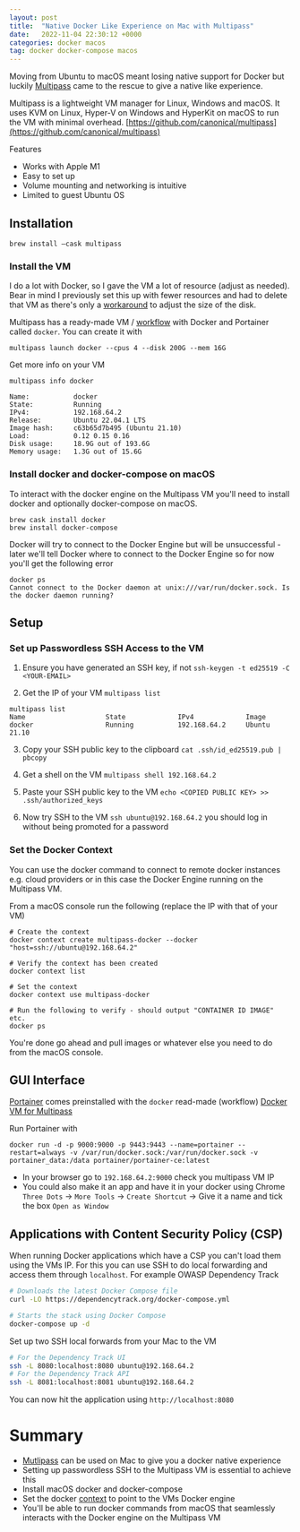 ```yaml
---
layout: post
title:  "Native Docker Like Experience on Mac with Multipass"
date:   2022-11-04 22:30:12 +0000
categories: docker macos 
tag: docker docker-compose macos
---
```

Moving from Ubuntu to macOS meant losing native support for Docker but luckily [Multipass](https://multipass.run/)
came to the rescue to give a native like experience.


Multipass is a lightweight VM manager for Linux, Windows and macOS. It uses KVM on Linux, Hyper-V on Windows and 
HyperKit on macOS to run the VM with minimal overhead. [https://github.com/canonical/multipass](https://github.com/canonical/multipass)

Features 

- Works with Apple M1
- Easy to set up
- Volume mounting and networking is intuitive
- Limited to guest Ubuntu OS


## Installation

```console
brew install –cask multipass
```

### Install the VM 

I do a lot with Docker, so I gave the VM a lot of resource (adjust as needed). Bear in mind I previously set this up 
with fewer resources and had to delete that VM as there's only a [workaround](https://github.com/canonical/multipass/issues/62) 
to adjust the size of the disk.

Multipass has a ready-made VM / [workflow](https://ubuntu.com/blog/docker-on-mac-and-windows-multipass?_ga=2.217931027.447270926.1668021980-112168335.1668021980) 
with Docker and Portainer called `docker`. You can create it with

```console
multipass launch docker --cpus 4 --disk 200G --mem 16G
```

Get more info on your VM

```console
multipass info docker

Name:           docker
State:          Running
IPv4:           192.168.64.2
Release:        Ubuntu 22.04.1 LTS
Image hash:     c63b65d7b495 (Ubuntu 21.10)
Load:           0.12 0.15 0.16
Disk usage:     18.9G out of 193.6G
Memory usage:   1.3G out of 15.6G
```

### Install docker and docker-compose on macOS

To interact with the docker engine on the Multipass VM you'll need to install docker and optionally docker-compose on
macOS.

```console
brew cask install docker
brew install docker-compose
```

Docker will try to connect to the Docker Engine but will be unsuccessful - later we'll tell Docker where to connect 
to the Docker Engine so for now you'll get the following error

```console
docker ps
Cannot connect to the Docker daemon at unix:///var/run/docker.sock. Is the docker daemon running?
```

## Setup

### Set up Passwordless SSH Access to the VM

1) Ensure you have generated an SSH key, if not `ssh-keygen -t ed25519 -C <YOUR-EMAIL>`

2) Get the IP of your VM `multipass list`
```console
multipass list
Name                    State             IPv4             Image
docker                  Running           192.168.64.2     Ubuntu 21.10
```
3) Copy your SSH public key to the clipboard `cat .ssh/id_ed25519.pub | pbcopy`

4) Get a shell on the VM `multipass shell 192.168.64.2` 

5) Paste your SSH public key to the VM `echo <COPIED PUBLIC KEY> >> .ssh/authorized_keys`

6) Now try SSH to the VM `ssh ubuntu@192.168.64.2` you should log in without being promoted for a password

### Set the Docker Context

You can use the docker command to connect to remote docker instances e.g. cloud providers or in this case the Docker 
Engine running on the Multipass VM.

From a macOS console run the following (replace the IP with that of your VM)

```console
# Create the context 
docker context create multipass-docker --docker "host=ssh://ubuntu@192.168.64.2"

# Verify the context has been created 
docker context list

# Set the context 
docker context use multipass-docker

# Run the following to verify - should output "CONTAINER ID IMAGE" etc.
docker ps
```

You're done go ahead and pull images or whatever else you need to do from the macOS console.


## GUI Interface

[Portainer](https://www.portainer.io/) comes preinstalled with the `docker` read-made (workflow) [Docker VM for Multipass](https://multipass.run/docs/docker-tutorial)

Run Portainer with

```console
docker run -d -p 9000:9000 -p 9443:9443 --name=portainer --restart=always -v /var/run/docker.sock:/var/run/docker.sock -v portainer_data:/data portainer/portainer-ce:latest
```

- In your browser go to `192.168.64.2:9000` check you multipass VM IP 
- You could also make it an app and have it in your docker using Chrome `Three Dots` -> `More Tools` ->
`Create Shortcut` -> Give it a name and tick the box `Open as Window`


## Applications with Content Security Policy (CSP)

When running Docker applications which have a CSP you can't load them using the VMs IP. For this you can use SSH to 
do local forwarding and access them through `localhost`. For example OWASP Dependency Track

```bash
# Downloads the latest Docker Compose file
curl -LO https://dependencytrack.org/docker-compose.yml

# Starts the stack using Docker Compose
docker-compose up -d
```

Set up two SSH local forwards from your Mac to the VM

```bash
# For the Dependency Track UI
ssh -L 8080:localhost:8080 ubuntu@192.168.64.2
# For the Dependency Track API
ssh -L 8081:localhost:8081 ubuntu@192.168.64.2
```

You can now hit the application using `http://localhost:8080`

# Summary

- [Mutlipass](https://multipass.run/) can be used on Mac to give you a docker native experience
- Setting up passwordless SSH to the Multipass VM is essential to achieve this
- Install macOS docker and docker-compose
- Set the docker [context](https://docs.docker.com/engine/context/working-with-contexts/) to point to the VMs Docker 
engine
- You'll be able to run docker commands from macOS that seamlessly interacts with the Docker engine on the Multipass VM
